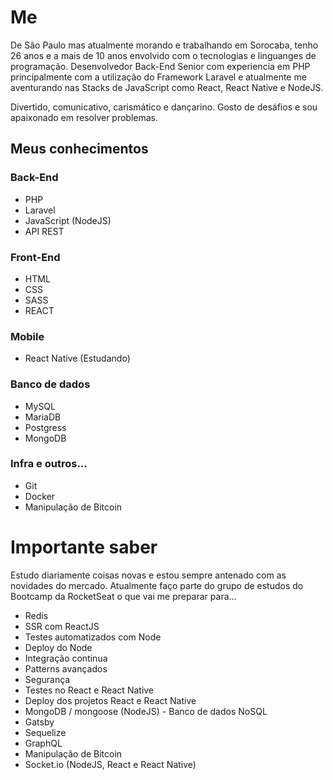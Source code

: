 # Me
De São Paulo mas atualmente morando e trabalhando em Sorocaba, tenho 26 anos e a mais de 10 anos envolvido com o tecnologias e linguanges de programação. Desenvolvedor Back-End Senior com experiencia em PHP principalmente com a utilização do Framework Laravel e atualmente me aventurando nas Stacks de JavaScript como React, React Native e NodeJS.

Divertido, comunicativo, carismático e dançarino. Gosto de desáfios e sou apaixonado em resolver problemas.

## Meus conhecimentos

### Back-End
- PHP
- Laravel
- JavaScript (NodeJS)
- API REST

### Front-End
- HTML
- CSS
- SASS
- REACT

### Mobile
- React Native (Estudando)

### Banco de dados
- MySQL
- MariaDB
- Postgress
- MongoDB

### Infra e outros...
- Git
- Docker
- Manipulação de Bitcoin


# Importante saber
Estudo diariamente coisas novas e estou sempre antenado com as novidades do mercado. Atualmente faço parte do grupo de estudos do Bootcamp da RocketSeat o que vai me preparar para...

- Redis
- SSR com ReactJS
- Testes automatizados com Node
- Deploy do Node
- Integração continua
- Patterns avançados
- Segurança
- Testes no React e React Native
- Deploy dos projetos React e React Native
- MongoDB / mongoose (NodeJS) - Banco de dados NoSQL
- Gatsby
- Sequelize
- GraphQL
- Manipulação de Bitcoin
- Socket.io (NodeJS, React e React Native)

